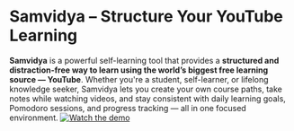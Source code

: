 #  Samvidya – Structure Your YouTube Learning

**Samvidya** is a powerful self-learning tool that provides a **structured and distraction-free way to learn using the world’s biggest free learning source — YouTube**. Whether you're a student, self-learner, or lifelong knowledge seeker, Samvidya lets you create your own course paths, take notes while watching videos, and stay consistent with daily learning goals, Pomodoro sessions, and progress tracking — all in one focused environment.
[![Watch the demo](https://img.youtube.com/vi/VIDEO_ID/0.jpg)](https://youtu.be/knqvWJ7xdio)



